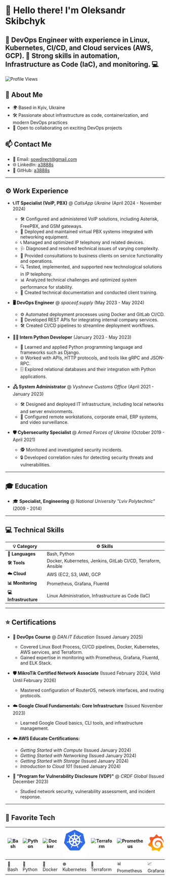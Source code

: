 # :wave: Hello there! I'm Oleksandr Skibchyk

## 🚀 DevOps Engineer with experience in Linux, Kubernetes, CI/CD, and Cloud services (AWS, GCP). 🌟 Strong skills in automation, Infrastructure as Code (IaC), and monitoring. 💻

![Profile Views](https://komarev.com/ghpvc/?username=a3888s)

## :office: About Me
- 🌍 Based in Kyiv, Ukraine
- 🛠️ Passionate about infrastructure as code, containerization, and modern DevOps practices
- 💬 Open to collaborating on exciting DevOps projects

## :mailbox: Contact Me
- 📧 Email: sowdirect@gmail.com
- 🌐 LinkedIn: [a3888s](https://www.linkedin.com/in/a3888s)
- 🐙 GitHub: [a3888s](https://github.com/a3888s)

---

## :gear: Work Experience

- **📞 IT Specialist (VoIP, PBX)** @ *CallsApp Ukraine* (April 2024 - November 2024)  
  - 🛠️ Configured and administered VoIP solutions, including Asterisk, FreePBX, and GSM gateways.  
  - 🔧 Deployed and maintained virtual PBX systems integrated with networking equipment.  
  - 📞 Managed and optimized IP telephony and related devices.  
  - 🩺 Diagnosed and resolved technical issues of varying complexity.  
  - 🤝 Provided consultations to business clients on service functionality and operations.  
  - 🔍 Tested, implemented, and supported new technological solutions in IP telephony.  
  - 📊 Analyzed technical challenges and optimized system performance for stability.  
  - 📝 Created technical documentation and conducted client training.  

- **🖥️ DevOps Engineer** @ *spaceof.supply* (May 2023 - May 2024)  
  - ⚙️ Automated deployment processes using Docker and GitLab CI/CD.  
  - 📡 Developed REST APIs for integrating internal company services.  
  - 🛠️ Created CI/CD pipelines to streamline deployment workflows.

- **👨‍💻 Intern Python Developer** (January 2023 - May 2023)  
  - 🐍 Learned and applied Python programming language and frameworks such as Django.  
  - 🌐 Worked with APIs, HTTP protocols, and tools like gRPC and JSON-RPC.  
  - 🗄️ Explored relational databases and their integration with Python applications.  

- **🖧 System Administrator** @ *Vyshneve Customs Office* (April 2021 - January 2023)  
  - 🛠️ Designed and deployed IT infrastructure, including local networks and server environments.  
  - 📧 Configured remote workstations, corporate email, ERP systems, and video surveillance.  

- **🛡️ Cybersecurity Specialist** @ *Armed Forces of Ukraine* (October 2019 - April 2021)  
  - 🕵️ Monitored and investigated security incidents.  
  - 🔒 Developed correlation rules for detecting security threats and vulnerabilities.

---

## :mortar_board: Education

- 🎓 **Specialist, Engineering** @ *National University "Lviv Polytechnic"* (2009 - 2014)

---

## :computer: Technical Skills

| **💡 Category**            | **⚙️ Skills**                                                                 |
|-------------------------|----------------------------------------------------------------------------|
| **📝 Languages**          | Bash, Python                                                              |
| **🛠️ Tools**              | Docker, Kubernetes, Jenkins, GitLab CI/CD, Terraform, Ansible            |
| **☁️ Cloud**              | AWS (EC2, S3, IAM), GCP                                                   |
| **📊 Monitoring**         | Prometheus, Grafana, Fluentd                                              |
| **💻 Infrastructure**     | Linux Administration, Infrastructure as Code (IaC)                       |

---

## :star: Certifications

- **📜 DevOps Course** @ *DAN.IT Education* (Issued January 2025)  
  - Covered Linux Boot Process, CI/CD pipelines, Docker, Kubernetes, AWS services, and Terraform.  
  - Gained expertise in monitoring with Prometheus, Grafana, Fluentd, and ELK Stack.  

- **🛡️ MikroTik Certified Network Associate** (Issued February 2024, Valid Until February 2026)  
  - Mastered configuration of RouterOS, network interfaces, and routing protocols.  

- **☁️ Google Cloud Fundamentals: Core Infrastructure** (Issued November 2023)  
  - Learned Google Cloud basics, CLI tools, and infrastructure management.  

- **☁️ AWS Educate Certifications:**  
  - *Getting Started with Compute* (Issued January 2024)  
  - *Getting Started with Networking* (Issued January 2024)  
  - *Getting Started with Storage* (Issued January 2024)  
  - *Introduction to Cloud 101* (Issued January 2024)  

- **🔐 "Program for Vulnerability Disclosure (VDP)"** @ *CRDF Global* (Issued December 2023)  
  - Studied network security, vulnerability assessment, and incident response.  

---

## :rocket: Favorite Tech

| ![Bash](https://upload.wikimedia.org/wikipedia/commons/4/4b/Bash_Logo_Colored.svg) | ![Python](https://github.com/MacroPower/MacroPower/raw/master/img/python-original.svg) | ![Docker](https://github.com/MacroPower/MacroPower/raw/master/img/docker-original.svg) | ![Kubernetes](https://raw.githubusercontent.com/cncf/artwork/master/projects/kubernetes/icon/color/kubernetes-icon-color.svg) | ![Terraform](https://images.seeklogo.com/logo-png/34/3/terraform-logo-png_seeklogo-340983.png) | ![Prometheus](https://prometheus.io/assets/prometheus_logo.png) | ![Grafana](https://raw.githubusercontent.com/grafana/grafana/master/public/img/grafana_icon.svg) | ![AWS](https://raw.githubusercontent.com/gilbarbara/logos/master/logos/aws.svg) |
|------------------|------------------|------------------|------------------|------------------|------------------|------------------|------------------|
| 🐚 Bash          | 🐍 Python        | 🐳 Docker         | ☸️ Kubernetes     | 📜 Terraform      | 📊 Prometheus     | 📈 Grafana        | ☁️ AWS           |
